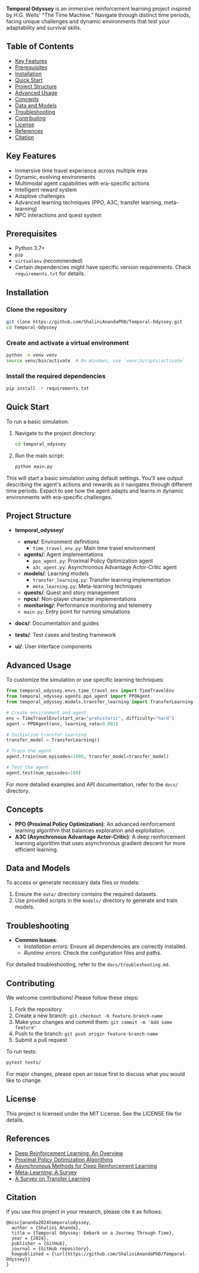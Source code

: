 
**Temporal Odyssey** is an immersive reinforcement learning project inspired by H.G. Wells' "The Time Machine." Navigate through distinct time periods, facing unique challenges and dynamic environments that test your adaptability and survival skills.

## Table of Contents

- [Key Features](#key-features)
- [Prerequisites](#prerequisites)
- [Installation](#installation)
- [Quick Start](#quick-start)
- [Project Structure](#project-structure)
- [Advanced Usage](#advanced-usage)
- [Concepts](#concepts)
- [Data and Models](#data-and-models)
- [Troubleshooting](#troubleshooting)
- [Contributing](#contributing)
- [License](#license)
- [References](#references)
- [Citation](#citation)

## Key Features

- Immersive time travel experience across multiple eras
- Dynamic, evolving environments
- Multimodal agent capabilities with era-specific actions
- Intelligent reward system
- Adaptive challenges
- Advanced learning techniques (PPO, A3C, transfer learning, meta-learning)
- NPC interactions and quest system

## Prerequisites

- Python 3.7+
- `pip`
- `virtualenv` (recommended)
- Certain dependencies might have specific version requirements. Check `requirements.txt` for details.

## Installation

### Clone the repository

```bash
git clone https://github.com/ShaliniAnandaPhD/Temporal-Odyssey.git
cd Temporal-Odyssey
```

### Create and activate a virtual environment

```bash
python -m venv venv
source venv/bin/activate  # On Windows, use `venv\Scripts\activate`
```

### Install the required dependencies

```bash
pip install -r requirements.txt
```

## Quick Start

To run a basic simulation:

1. Navigate to the project directory:

    ```bash
    cd temporal_odyssey
    ```

2. Run the main script:

    ```bash
    python main.py
    ```

This will start a basic simulation using default settings. You'll see output describing the agent's actions and rewards as it navigates through different time periods. Expect to see how the agent adapts and learns in dynamic environments with era-specific challenges.

## Project Structure

- **temporal_odyssey/**
  - **envs/**: Environment definitions
    - `time_travel_env.py`: Main time travel environment
  - **agents/**: Agent implementations
    - `ppo_agent.py`: Proximal Policy Optimization agent
    - `a3c_agent.py`: Asynchronous Advantage Actor-Critic agent
  - **models/**: Learning models
    - `transfer_learning.py`: Transfer learning implementation
    - `meta_learning.py`: Meta-learning techniques
  - **quests/**: Quest and story management
  - **npcs/**: Non-player character implementations
  - **monitoring/**: Performance monitoring and telemetry
  - `main.py`: Entry point for running simulations

- **docs/**: Documentation and guides
- **tests/**: Test cases and testing framework
- **ui/**: User interface components

## Advanced Usage

To customize the simulation or use specific learning techniques:

```python
from temporal_odyssey.envs.time_travel_env import TimeTravelEnv
from temporal_odyssey.agents.ppo_agent import PPOAgent
from temporal_odyssey.models.transfer_learning import TransferLearning

# Create environment and agent
env = TimeTravelEnv(start_era="prehistoric", difficulty="hard")
agent = PPOAgent(env, learning_rate=0.001)

# Initialize transfer learning
transfer_model = TransferLearning()

# Train the agent
agent.train(num_episodes=1000, transfer_model=transfer_model)

# Test the agent
agent.test(num_episodes=100)
```

For more detailed examples and API documentation, refer to the `docs/` directory.

## Concepts

- **PPO (Proximal Policy Optimization)**: An advanced reinforcement learning algorithm that balances exploration and exploitation.
- **A3C (Asynchronous Advantage Actor-Critic)**: A deep reinforcement learning algorithm that uses asynchronous gradient descent for more efficient learning.

## Data and Models

To access or generate necessary data files or models:

1. Ensure the `data/` directory contains the required datasets.
2. Use provided scripts in the `models/` directory to generate and train models.

## Troubleshooting

- **Common Issues**:
  - *Installation errors*: Ensure all dependencies are correctly installed.
  - *Runtime errors*: Check the configuration files and paths.

For detailed troubleshooting, refer to the `docs/troubleshooting.md`.

## Contributing

We welcome contributions! Please follow these steps:

1. Fork the repository
2. Create a new branch: `git checkout -b feature-branch-name`
3. Make your changes and commit them: `git commit -m 'Add some feature'`
4. Push to the branch: `git push origin feature-branch-name`
5. Submit a pull request

To run tests:

```bash
pytest tests/
```

For major changes, please open an issue first to discuss what you would like to change.

## License

This project is licensed under the MIT License. See the LICENSE file for details.

## References

- [Deep Reinforcement Learning: An Overview](https://arxiv.org/abs/1810.06339)
- [Proximal Policy Optimization Algorithms](https://arxiv.org/abs/1707.06347)
- [Asynchronous Methods for Deep Reinforcement Learning](https://arxiv.org/abs/1602.01783)
- [Meta-Learning: A Survey](https://arxiv.org/abs/1810.03548)
- [A Survey on Transfer Learning](https://arxiv.org/abs/0907.0209)

## Citation

If you use this project in your research, please cite it as follows:

```
@misc{ananda2024temporalodyssey,
  author = {Shalini Ananda},
  title = {Temporal Odyssey: Embark on a Journey Through Time},
  year = {2024},
  publisher = {GitHub},
  journal = {GitHub repository},
  howpublished = {\url{https://github.com/ShaliniAnandaPhD/Temporal-Odyssey}}
}
```
